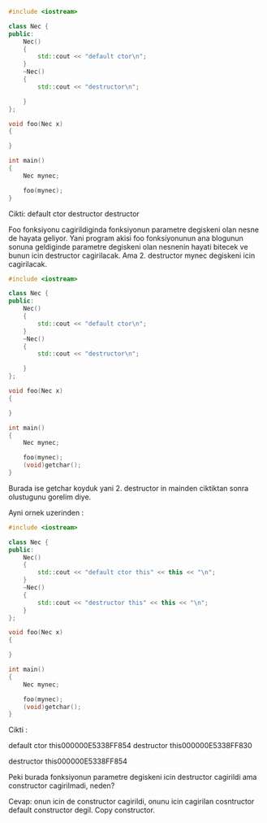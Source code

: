 ```CPP
#include <iostream>

class Nec {
public: 
	Nec()
	{
		std::cout << "default ctor\n";
	}
	~Nec()
	{
		std::cout << "destructor\n";

	}
};

void foo(Nec x)
{

}

int main()
{
	Nec mynec;

	foo(mynec);
}
```
Cikti:
default ctor
destructor
destructor

Foo fonksiyonu cagirildiginda fonksiyonun parametre degiskeni olan nesne de hayata geliyor. 
Yani program akisi foo fonksiyonunun ana blogunun sonuna geldiginde parametre degiskeni olan nesnenin hayati bitecek ve bunun icin destructor cagirilacak. Ama 2. destructor mynec degiskeni icin cagirilacak.


```CPP
#include <iostream>

class Nec {
public: 
	Nec()
	{
		std::cout << "default ctor\n";
	}
	~Nec()
	{
		std::cout << "destructor\n";

	}
};

void foo(Nec x)
{

}

int main()
{
	Nec mynec;

	foo(mynec);
    (void)getchar();
}
```

Burada ise getchar koyduk yani 2. destructor in mainden ciktiktan sonra olustugunu gorelim diye.


Ayni ornek uzerinden :


```CPP
#include <iostream>

class Nec {
public: 
	Nec()
	{
		std::cout << "default ctor this" << this << "\n";
	}
	~Nec()
	{
		std::cout << "destructor this" << this << "\n";
	}
};

void foo(Nec x)
{

}

int main()
{
	Nec mynec;

	foo(mynec);
	(void)getchar();
}

```
Cikti :

default ctor this000000E5338FF854
destructor this000000E5338FF830

destructor this000000E5338FF854

Peki burada fonksiyonun parametre degiskeni icin destructor cagirildi ama constructor cagirilmadi, neden?

Cevap: onun icin de constructor cagirildi, onunu icin cagirilan cosntructor default constructor degil. Copy constructor.
